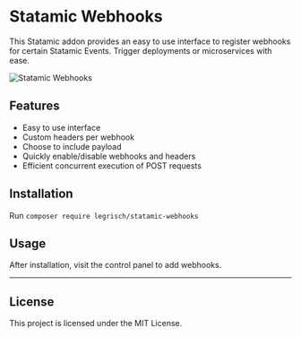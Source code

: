 # Statamic Webhooks

This Statamic addon provides an easy to use interface to register webhooks for certain Statamic Events. Trigger deployments or microservices with ease.

![Statamic Webhooks](https://user-images.githubusercontent.com/46897060/118627607-2a8c9600-b7cc-11eb-8254-9e4a4d384d47.png)

## Features

- Easy to use interface
- Custom headers per webhook
- Choose to include payload
- Quickly enable/disable webhooks and headers
- Efficient concurrent execution of POST requests

## Installation

Run `composer require legrisch/statamic-webhooks`

## Usage

After installation, visit the control panel to add webhooks.

---

## License

This project is licensed under the MIT License.
